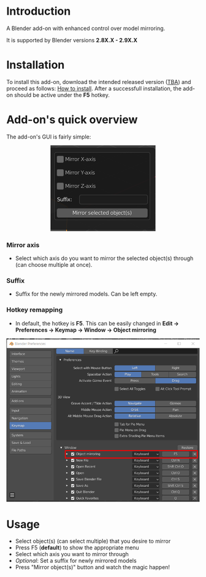 # Introduction
A Blender add-on with enhanced control over model mirroring.

It is supported by Blender versions **2.8X.X - 2.9X.X**

# Installation
To install this add-on, download the intended released version ([TBA](https://github.com/HarryHeres/Blender-mirroring-tool)) and proceed as follows: [How to install](https://docs.blender.org/manual/en/latest/editors/preferences/addons.html).
After a successfull installation, the add-on should be active under the **F5** hotkey.

# Add-on's quick overview
The add-on's GUI is fairly simple:

<p align="center"> 
<img src="./docs/GitHub/tool-gui.png"> 
</p> 

### Mirror axis
- Select which axis do you want to mirror the selected object(s) through (can choose multiple at once).

### Suffix
- Suffix for the newly mirrored models. Can be left empty.

### Hotkey remapping
- In default, the hotkey is **F5**. This can be easily changed in **Edit -> Preferences -> Keymap -> Window -> Object mirroring**

<p align="center"> 
<img src="./docs/GitHub/blender-preferences-hotkey.png"> 
</p> 

# Usage
- Select object(s) (can select multiple) that you desire to mirror
- Press F5 (**default**) to show the appropriate menu
- Select which axis you want to mirror through
- *Optional*: Set a suffix for newly mirrored models
- Press "Mirror object(s)" button and watch the magic happen! 
